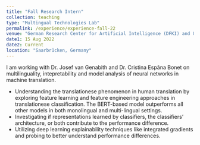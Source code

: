 ```yaml
---
title: "Fall Research Intern"
collection: teaching
type: "Multingual Technologies Lab"
permalink: /experience/experience-fall-22
venue: "German Research Center for Artificial Intelligence (DFKI) and Universität des Saarlandes (UdS)"
date1: 15 Aug 2022
date2: Current
location: "Saarbrücken, Germany"
---
```



<!-- Heading 1
======

Heading 2
======

Heading 3
====== -->


I am working with Dr. Josef van Genabith and Dr. Cristina Espãna Bonet on multilinguality, intepretability and model analysis of neural networks in machine translation. 
- Understanding the translationese phenomenon in human translation by exploring feature learning and feature engineering approaches in translationese classification. The BERT-based model outperforms all other models in both monolingual and multi-lingual settings.
- Investigating if representations learned by classifiers, the classifiers’ architecture, or both contribute to the performance difference. 
- Utilizing deep learning explainability techniques like integrated gradients and probing to better understand performance differences.
